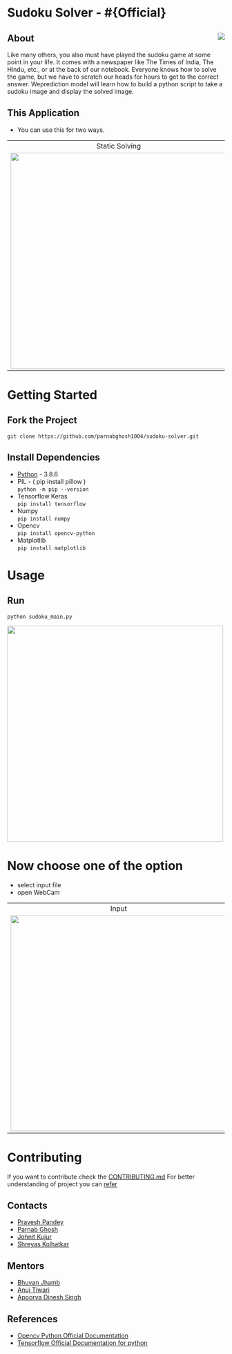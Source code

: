 # Sudoku Solver - #{Official}

## About                                                                 <img align="right" src="https://visitor-badge.glitch.me/badge?page_id=pravesh-pandey.sudoku-solver"/>
Like many others, you also must have played the sudoku game at some point in your life. It comes with a newspaper like The Times of India, The Hindu, etc., or at the back of our notebook. Everyone knows how to solve the game, but we have to scratch our heads for hours to get to the correct answer. Weprediction model will learn how to build a python script to take a sudoku image and display the solved image.


## This Application 
 * You can use this for two ways.

<table>
  <tr>
    <td align="center" >Static Solving</td>
     <td align="center" >Realtime Solving</td>
    </tr>
  <tr>
<td><img src="https://user-images.githubusercontent.com/58443282/111488377-2eb21e00-875f-11eb-8b44-de148b0752fd.gif" width="500"></td>
<td><img src="https://user-images.githubusercontent.com/58443282/111487801-a92e6e00-875e-11eb-97bf-ee57d749dd8d.gif" width="500"></td> 
  </tr>
 </table>
 
 # Getting Started
 ## Fork the Project <br/>
 ```git clone https://github.com/parnabghosh1004/sudoku-solver.git ```
 ## Install Dependencies
  *  [Python](https://www.python.org/) - 3.8.6 
  *  PIL - ( pip install pillow ) <br/>
    ```python -m pip --version ```
  *  Tensorflow Keras <br/>
    ```pip install tensorflow```
  *  Numpy <br/>
    ```pip install numpy```
  *  Opencv <br/>
    ```pip install opencv-python```
  *  Matplotlib <br/>
     ```pip install matplotlib```
  # Usage
  ## Run
  ```python sudoku_main.py ``` 
  
  
  <img src="https://user-images.githubusercontent.com/58443282/111500381-f49a4980-8769-11eb-9fd2-f5816170abbe.png" width="500">
  
  #  Now choose one of the option  
  * select input file
  *  open WebCam
 <table>
  <tr>
    <td align="center" >Input </td>
    <td align="center" > Output </td>
  </tr>
  <tr>
    <td>
    <img src="https://user-images.githubusercontent.com/58443282/111501158-bcdfd180-876a-11eb-958c-87b85071ae08.png" width="500">
   </td>
   <td>
    <img src="https://user-images.githubusercontent.com/58443282/111501184-c406df80-876a-11eb-963a-f2dcc1c7a1b0.png" width="500">
  </td>
  </tr>
 </table>
 
 # Contributing
If you want to contribute check the [CONTRIBUTING.md](/CONTRIBUTING.md)
For better understanding of project you can [refer](/code_help.md)
 
 ##  Contacts
 
 *  [Pravesh Pandey](https://www.linkedin.com/in/pravesh25/)
 *  [Parnab Ghosh](https://www.linkedin.com/in/parnab-ghosh-57326118b/)
 *  [Johnit Kujur](https://www.linkedin.com/in/johnit-kujur-972b81206/)
 *  [Shreyas Kolhatkar](https://www.linkedin.com/in/shreyas-kolhatkar/)
 
 ## Mentors
   * [Bhuvan Jhamb](https://www.linkedin.com/in/bhuvanjhamb/)
   * [Anuj Tiwari](https://www.linkedin.com/in/anuj-tiwari-mnnit/)
   * [Apoorva Dinesh Singh](https://www.linkedin.com/in/apoorva-singh-0111/)
  
 ## References 
 
 * [Opencv Python Official Documentation](https://docs.opencv.org/master/d6/d00/tutorial_py_root.html)
 * [Tensorflow Official Documentation for python](https://www.tensorflow.org/api_docs)
